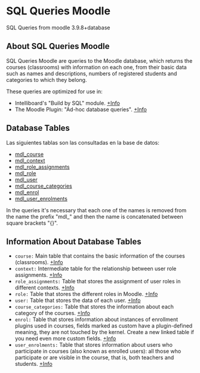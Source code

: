 # SQL Queries Moodle
SQL Queries from moodle 3.9.8+database

## About SQL Queries Moodle

SQL Queries Moodle are queries to the Moodle database, which returns the courses (classrooms) with information on each one, from their basic data such as names and descriptions, numbers of registered students and categories to which they belong.

These queries are optimized for use in:
- Intelliboard's "Build by SQL" module. [+Info](https://support.intelliboard.net/hc/en-us/articles/360019906731-Max-Report-Builder-Build-by-SQL-Moodle-LMS)
- The Moodle Plugin: "Ad-hoc database queries". [+Info](https://moodle.org/plugins/report_customsql)

## Database Tables

Las siguientes tablas son las consultadas en la base de datos:

- [mdl_course](#information-about-database-tables)
- [mdl_context](#information-about-database-tables)
- [mdl_role_assignments](#information-about-database-tables)
- [mdl_role](#information-about-database-tables)
- [mdl_user](#information-about-database-tables)
- [mdl_course_categories](#information-about-database-tables)
- [mdl_enrol](#information-about-database-tables)
- [mdl_user_enrolments](#information-about-database-tables)

In the queries it's necessary that each one of the names is removed from the name the prefix "mdl_" and then the name is concatenated between square brackets "{}".

## Information About Database Tables

- `course:` Main table that contains the basic information of the courses (classrooms).
[+Info](https://moodleschema.zoola.io/tables/course.html)
- `context:` Intermediate table for the relationship between user role assignments.
[+Info](https://moodleschema.zoola.io/tables/context.html)
- `role_assignments:` Table that stores the assignment of user roles in different contexts.
[+Info](https://moodleschema.zoola.io/tables/role_assignments.html)
- `role:` Table that stores the different roles in Moodle.
[+Info](https://moodleschema.zoola.io/tables/role.html)
- `user:` Table that stores the data of each user.
[+Info](https://moodleschema.zoola.io/tables/user.html)
- `course_categories:` Table that stores the information about each category of the courses.
[+Info](https://moodleschema.zoola.io/tables/course_categories.html)
- `enrol:` Table that stores information about instances of enrollment plugins used in courses, fields marked as custom have a plugin-defined meaning, they are not touched by the kernel. Create a new linked table if you need even more custom fields.
[+Info](https://moodleschema.zoola.io/tables/enrol.html)
- `user_enrolments:` Table that stores information about users who participate in courses (also known as enrolled users): all those who participate or are visible in the course, that is, both teachers and students.
[+Info](https://moodleschema.zoola.io/tables/user_enrolments.html)

